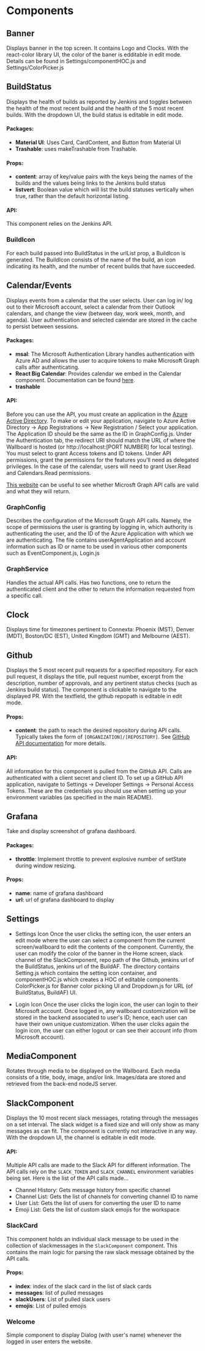 # Components

## Banner

Displays banner in the top screen. It contains Logo and Clocks. With the react-color library UI, the color of the baner is edditable in edit mode. Details can be found in Settings/componentHOC.js and Settings/ColorPicker.js

## BuildStatus

Displays the health of builds as reported by Jenkins and toggles between the health of the most recent build and the health of the 5 most recent builds. With the dropdown UI, the build status is editable in edit mode.

#### Packages:
- **Material UI**: Uses Card, CardContent, and Button from Material UI
- **Trashable**: uses makeTrashable from Trashable.

#### Props:
- **content**: array of key/value pairs with the keys being the names of the builds and the values being links to the Jenkins build status
- **listvert**: Boolean value which will list the build statuses vertically when true, rather than the default horizontal listing.

#### API:
This component relies on the Jenkins API.

### BuildIcon

For each build passed into BuildStatus in the urlList prop, a BuildIcon is generated.  The BuildIcon consists of the name of the build, an icon indicating its health, and the number of recent builds that have succeeded.

## Calendar/Events

Displays events from a calendar that the user selects.  User can log in/ log out to their Microsoft account, select a calendar from their Outlook calendars, and change the view (between day, work week, month, and agenda).  User authentication and selected calendar are stored in the cache to persist between sessions.

#### Packages:
- **msal**: The Microsoft Authentication Library handles authentication with Azure AD and allows the user to acquire tokens to make Microsoft Graph calls after authenticating.
- **React Big Calendar**: Provides calendar we embed in the Calendar component.  Documentation can be found [here](https://github.com/intljusticemission/react-big-calendar).
- **trashable**

#### API:

Before you can use the API, you must create an application in the [Azure Active Directory](https://portal.azure.com/).  To make or edit your application, navigate to Azure Active Directory -> App Registrations -> New Registration / Select your application.  The Application ID should be the same as the ID in GraphConfig.js.  Under the Authentication tab, the redirect URI should match the URL of where the Wallboard is hosted (or http://localhost:[PORT NUMBER] for local testing).  You must select to grant Access tokens and ID tokens.  Under API permissions, grant the permissions for the features you'll need as delegated privileges.  In the case of the calendar, users will need to grant User.Read and Calendars.Read permissions.

[This website](https://developer.microsoft.com/en-us/graph/graph-explorer) can be useful to see whether Microsft Graph API calls are valid and what they will return.

### GraphConfig

Describes the configuration of the Microsoft Graph API calls.  Namely, the scope of permissions the user is granting by logging in, which authority is authenticating the user, and the ID of the Azure Application with which we are authenticating.
The file contains userAgentApplication and account information such as ID or name to be used in various other components such as EventComponent.js, Login.js

### GraphService

Handles the actual API calls.  Has two functions, one to return the authenticated client and the other to return the information requested from a specific call.

## Clock

Displays time for timezones pertinent to Connexta: Phoenix (MST), Denver (MDT), Boston/DC (EST), United Kingdom (GMT) and Melbourne (AEST).

## Github

Displays the 5 most recent pull requests for a specified repository.  For each pull request, it displays the title, pull request number, excerpt from the description, number of approvals, and any pertinent status checks (such as Jenkins build status).  The component is clickable to navigate to the displayed PR. With the textfield, the github repopath is editable in edit mode.

#### Props:
- **content**: the path to reach the desired repository during API calls.  Typically takes the form of `[ORGANIZATION]/[REPOSITORY]`.  See [GitHub API documentation](https://developer.github.com/v3/repos/) for more details.

#### API:

All information for this component is pulled from the GitHub API.  Calls are authenticated with a client secret and client ID.  To set up a GitHub API application, navigate to Settings -> Developer Settings -> Personal Access Tokens.  These are the credentials you should use when setting up your environment variables (as specified in the main README).

## Grafana

Take and display screenshot of grafana dashboard.

#### Packages:
- **throttle**: Implement throttle to prevent explosive number of setState during window resizing.

#### Props:
  * **name**: name of grafana dashboard
  * **url**: url of grafana dashboard to display
  
## Settings

- Settings Icon
Once the user clicks the setting icon, the user enters an edit mode where the user can select a component from the current screen/wallboard to edit the contents of the component. Currently, the user can modify the color of the banner in the Home screen, slack channel of the SlackComponent, repo path of the Github, jenkins url of the BuildStatus, jenkins url of the BuildAF. The directory contains Setting.js which contains the setting icon container, and componentHOC.js which creates a HOC of editable components.
ColorPicker.js for Banner color picking UI and Dropdown.js for URL (of BuildStatus, BuildAF) UI.

- Login Icon
Once the user clicks the login icon, the user can login to their Microsoft account. Once logged in, any wallboard customization will be stored in the backend associated to user's ID; hence, each user can have their own unique customization. When the user clciks again the login icon, the user can either logout or can see their account info (from Microsoft account).

## MediaComponent

Rotates through media to be displayed on the Wallboard.  Each media consists of a title, body, image, and/or link.  Images/data are stored and retrieved from the back-end nodeJS server.

## SlackComponent
Displays the 10 most recent slack messages, rotating through the messages on a set interval. The slack widget is a fixed size and will only show as many messages as can fit. The component is currently not interactive in any way.
With the dropdown UI, the channel is editable in edit mode.

#### API:  
Multiple API calls are made to the Slack API for different information. The API calls rely on the `SLACK_TOKEN` and `SLACK_CHANNEL` environment variables being set. Here is the list of the API calls made...  
  * Channel History: Gets message history from specific channel
  * Channel List: Gets the list of channels for converting channel ID to name
  * User List: Gets the list of users for converting the user ID to name
  * Emoji List: Gets the list of custom slack emojis for the workspace
  
### SlackCard
This component holds an individual slack message to be used in the collection of slackmessages in the `SlackComponent` component. This contains the main logic for parsing the raw slack message obtained by the API calls.

#### Props:
  * **index**: index of the slack card in the list of slack cards
  * **messages**: list of pulled messages
  * **slackUsers**: List of pulled slack users
  * **emojis**: List of pulled emojis

### Welcome
Simple component to display Dialog (with user's name) whenever the logged in user enters the website.